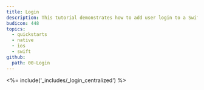 ```yaml
---
title: Login
description: This tutorial demonstrates how to add user login to a Swift application using Auth0.
budicon: 448
topics:
  - quickstarts
  - native
  - ios
  - swift
github:
  path: 00-Login
---
```


<%= include('_includes/_login_centralized') %>